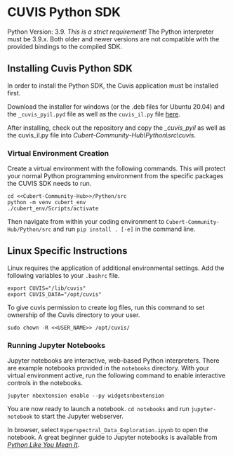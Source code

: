 # CUVIS Python SDK

Python Version: 3.9. _This is a strict requirement!_ The Python interpreter must be 3.9.x. Both older and newer versions are not compatible with the provided bindings to the compiled SDK.

## Installing Cuvis Python SDK

In order to install the Python SDK, the Cuvis application must be installed first.

Download the installer for windows (or the .deb files for Ubuntu 20.04) and the `_cuvis_pyil.pyd` file as well as the `cuvis_il.py` file [here](
https://cloud.cubert-gmbh.de/index.php/s/dPycyPcjnvee9F0).

After installing, check out the repository and copy the *\_cuvis\_pyil* as well as the cuvis\_il.py file into *Cubert-Community-Hub\Python\src\cuvis*.

### Virtual Environment Creation

Create a virtual environment with the following commands. This will protect your normal Python programming environment from the specific packages the CUVIS SDK needs to run.
```
cd <<Cubert-Community-Hub>>/Python/src
python -m venv cubert_env
./cubert_env/Scripts/activate
```

Then navigate from within your coding environment to `Cubert-Community-Hub/Python/src` and run `pip install . [-e]` in the command line.

## Linux Specific Instructions

Linux requires the application of additional environmental settings. Add the following variables to your `.bashrc` file.

```
export CUVIS="/lib/cuvis"
export CUVIS_DATA="/opt/cuvis"
```
To give cuvis permission to create log files, run this command to set ownership of the Cuvis directory to your user.
```
sudo chown -R <<USER_NAME>> /opt/cuvis/
```
### Running Jupyter Notebooks

Jupyter notebooks are interactive, web-based Python interpreters. There are example notebooks provided in the `notebooks` directory. With your virtual environment active, run the following command to enable interactive controls in the notebooks.

```
jupyter nbextension enable --py widgetsnbextension
```
You are now ready to launch a notebook. `cd notebooks` and run `jupyter-notebook` to start the Jupyter webserver.

In browser, select `Hyperspectral_Data_Exploration.ipynb` to open the notebook. A great beginner guide to Jupyter notebooks is available from [*Python Like You Mean It*](https://www.pythonlikeyoumeanit.com/Module1_GettingStartedWithPython/Jupyter_Notebooks.html).